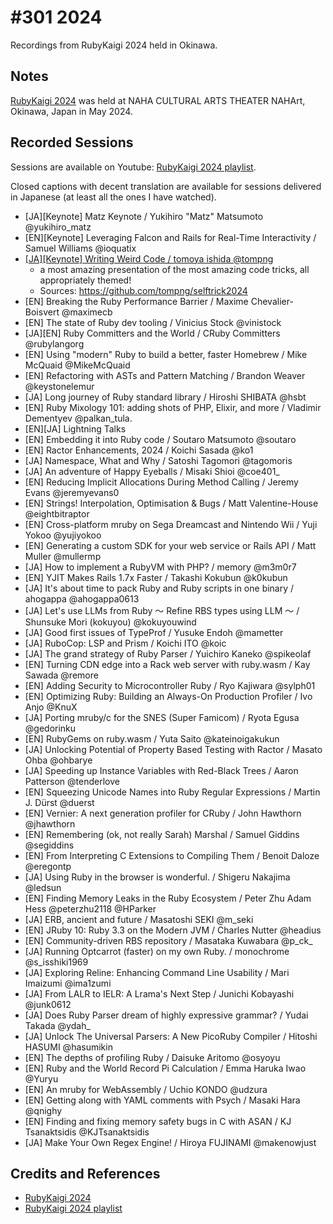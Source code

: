 # #301 2024

Recordings from RubyKaigi 2024 held in Okinawa.

## Notes

[RubyKaigi 2024](https://rubykaigi.org/2024/) was held at
NAHA CULTURAL ARTS THEATER NAHArt, Okinawa, Japan in May 2024.

## Recorded Sessions

Sessions are available on Youtube: [RubyKaigi 2024 playlist](https://www.youtube.com/playlist?list=PLbFmgWm555yYCwDIqMGoZemrsITes-9mZ#rubykaigi2024).

Closed captions with decent translation are available for sessions delivered in Japanese (at least all the ones I have watched).

* [JA][Keynote] Matz Keynote / Yukihiro "Matz" Matsumoto @yukihiro_matz
* [EN][Keynote] Leveraging Falcon and Rails for Real-Time Interactivity / Samuel Williams @ioquatix
* [[JA][Keynote] Writing Weird Code / tomoya ishida @tompng](https://www.youtube.com/watch?v=k6QGq5uGhgU&list=PLbFmgWm555yYCwDIqMGoZemrsITes-9mZ&index=3)
    * a most amazing presentation of the most amazing code tricks, all appropriately themed!
    * Sources: <https://github.com/tompng/selftrick2024>
* [EN] Breaking the Ruby Performance Barrier / Maxime Chevalier-Boisvert @maximecb
* [EN] The state of Ruby dev tooling / Vinicius Stock @vinistock
* [JA][EN] Ruby Committers and the World / CRuby Committers @rubylangorg
* [EN] Using "modern" Ruby to build a better, faster Homebrew / Mike McQuaid @MikeMcQuaid
* [EN] Refactoring with ASTs and Pattern Matching / Brandon Weaver @keystonelemur
* [JA] Long journey of Ruby standard library / Hiroshi SHIBATA @hsbt
* [EN] Ruby Mixology 101: adding shots of PHP, Elixir, and more / Vladimir Dementyev @palkan_tula.
* [EN][JA] Lightning Talks
* [EN] Embedding it into Ruby code / Soutaro Matsumoto @soutaro
* [EN] Ractor Enhancements, 2024 / Koichi Sasada @ko1
* [JA] Namespace, What and Why / Satoshi Tagomori @tagomoris
* [JA] An adventure of Happy Eyeballs / Misaki Shioi @coe401_
* [EN] Reducing Implicit Allocations During Method Calling / Jeremy Evans @jeremyevans0
* [EN] Strings! Interpolation, Optimisation & Bugs / Matt Valentine-House @eightbitraptor
* [EN] Cross-platform mruby on Sega Dreamcast and Nintendo Wii / Yuji Yokoo @yujiyokoo
* [EN] Generating a custom SDK for your web service or Rails API / Matt Muller @mullermp
* [JA] How to implement a RubyVM with PHP? / memory @m3m0r7
* [EN] YJIT Makes Rails 1.7x Faster / Takashi Kokubun @k0kubun
* [JA] It's about time to pack Ruby and Ruby scripts in one binary / ahogappa @ahogappa0613
* [JA] Let's use LLMs from Ruby 〜 Refine RBS types using LLM 〜 / Shunsuke Mori (kokuyou) @kokuyouwind
* [JA] Good first issues of TypeProf / Yusuke Endoh @mametter
* [JA] RuboCop: LSP and Prism / Koichi ITO @koic
* [JA] The grand strategy of Ruby Parser / Yuichiro Kaneko @spikeolaf
* [EN] Turning CDN edge into a Rack web server with ruby.wasm / Kay Sawada @remore
* [EN] Adding Security to Microcontroller Ruby / Ryo Kajiwara @sylph01
* [EN] Optimizing Ruby: Building an Always-On Production Profiler / Ivo Anjo @KnuX
* [JA] Porting mruby/c for the SNES (Super Famicom) / Ryota Egusa @gedorinku
* [EN] RubyGems on ruby.wasm / Yuta Saito @kateinoigakukun
* [JA] Unlocking Potential of Property Based Testing with Ractor / Masato Ohba @ohbarye
* [JA] Speeding up Instance Variables with Red-Black Trees / Aaron Patterson @tenderlove
* [EN] Squeezing Unicode Names into Ruby Regular Expressions / Martin J. Dürst @duerst
* [EN] Vernier: A next generation profiler for CRuby / John Hawthorn @jhawthorn
* [EN] Remembering (ok, not really Sarah) Marshal / Samuel Giddins @segiddins
* [EN] From Interpreting C Extensions to Compiling Them / Benoit Daloze @eregontp
* [JA] Using Ruby in the browser is wonderful. / Shigeru Nakajima @ledsun
* [EN] Finding Memory Leaks in the Ruby Ecosystem / Peter Zhu Adam Hess @peterzhu2118 @HParker
* [JA] ERB, ancient and future / Masatoshi SEKI @m_seki
* [EN] JRuby 10: Ruby 3.3 on the Modern JVM / Charles Nutter @headius
* [EN] Community-driven RBS repository / Masataka Kuwabara @p_ck_
* [JA] Running Optcarrot (faster) on my own Ruby. / monochrome @s_isshiki1969
* [JA] Exploring Reline: Enhancing Command Line Usability / Mari Imaizumi @ima1zumi
* [JA] From LALR to IELR: A Lrama's Next Step / Junichi Kobayashi @junk0612
* [JA] Does Ruby Parser dream of highly expressive grammar? / Yudai Takada @ydah_
* [JA] Unlock The Universal Parsers: A New PicoRuby Compiler / Hitoshi HASUMI @hasumikin
* [EN] The depths of profiling Ruby / Daisuke Aritomo @osyoyu
* [EN] Ruby and the World Record Pi Calculation / Emma Haruka Iwao @Yuryu
* [EN] An mruby for WebAssembly / Uchio KONDO @udzura
* [EN] Getting along with YAML comments with Psych / Masaki Hara @qnighy
* [EN] Finding and fixing memory safety bugs in C with ASAN / KJ Tsanaktsidis @KJTsanaktsidis
* [JA] Make Your Own Regex Engine! / Hiroya FUJINAMI @makenowjust

## Credits and References

* [RubyKaigi 2024](https://rubykaigi.org/2024/)
* [RubyKaigi 2024 playlist](https://www.youtube.com/playlist?list=PLbFmgWm555yYCwDIqMGoZemrsITes-9mZ#rubykaigi2024)
